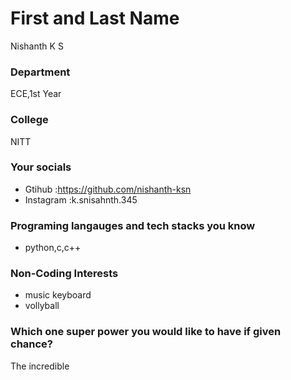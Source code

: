 # First and Last Name
Nishanth K S

### Department
ECE,1st Year

### College
NITT

### Your socials
- Gtihub     :https://github.com/nishanth-ksn
- Instagram  :k.snisahnth.345

### Programing langauges and tech stacks you know
- python,c,c++

### Non-Coding Interests
- music keyboard
- vollyball

### Which one super power you would like to have if given chance?
The incredible